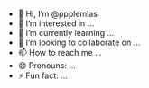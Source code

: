 - 👋 Hi, I’m @ppplemlas
- 👀 I’m interested in ...
- 🌱 I’m currently learning ...
- 💞️ I’m looking to collaborate on ...
- 📫 How to reach me ...
- 😄 Pronouns: ...
- ⚡ Fun fact: ...

<!---
ppplemlas/ppplemlas is a ✨ special ✨ repository because its `README.md` (this file) appears on your GitHub profile.
You can click the Preview link to take a look at your changes.
--->
